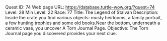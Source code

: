 Quest ID: 74
Web page URL: https://database.turtle-wow.org/?quest=74
Level: 28
Min Level: 22
Race: 77
Title: The Legend of Stalvan
Description: Inside the crate you find various objects: musty heirlooms, a family portrait, a few hunting trophies and some old books.Near the bottom, underneath a ceramic vase, you uncover A Torn Journal Page.
Objective: The Torn Journal page you discovered provides your next clue.
